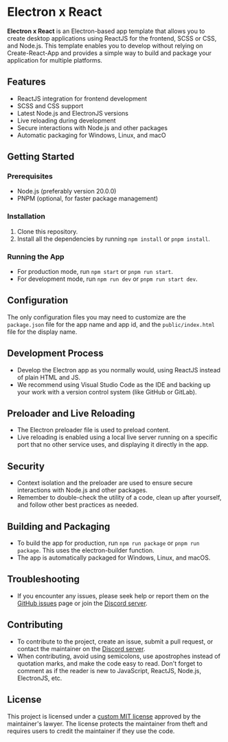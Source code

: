 # Electron x React

**Electron x React** is an Electron-based app template that allows you to create desktop applications using ReactJS for the frontend, SCSS or CSS, and Node.js. This template enables you to develop without relying on Create-React-App and provides a simple way to build and package your application for multiple platforms.


## Features
* ReactJS integration for frontend development
* SCSS and CSS support
* Latest Node.js and ElectronJS versions
* Live reloading during development
* Secure interactions with Node.js and other packages
* Automatic packaging for Windows, Linux, and macO


## Getting Started

### Prerequisites
* Node.js (preferably version 20.0.0)
* PNPM (optional, for faster package management)

### Installation
1. Clone this repository.
2. Install all the dependencies by running `npm install` or `pnpm install`.

### Running the App
* For production mode, run `npm start` or `pnpm run start`.
* For development mode, run `npm run dev` or `pnpm run start dev`.


## Configuration
The only configuration files you may need to customize are the `package.json` file for the app name and app id, and the `public/index.html` file for the display name.


## Development Process
* Develop the Electron app as you normally would, using ReactJS instead of plain HTML and JS.
* We recommend using Visual Studio Code as the IDE and backing up your work with a version control system (like GitHub or GitLab).


## Preloader and Live Reloading
* The Electron preloader file is used to preload content.
* Live reloading is enabled using a local live server running on a specific port that no other service uses, and displaying it directly in the app.


## Security
* Context isolation and the preloader are used to ensure secure interactions with Node.js and other packages.
* Remember to double-check the utility of a code, clean up after yourself, and follow other best practices as needed.


## Building and Packaging
* To build the app for production, run `npm run package` or `pnpm run package`. This uses the electron-builder function.
* The app is automatically packaged for Windows, Linux, and macOS.


## Troubleshooting
* If you encounter any issues, please seek help or report them on the [GitHub issues](https://github.com/TheNolle/Electron-x-React/issues) page or join the [Discord server](https://discord.com/invite/86yVsMVN9z).


## Contributing
* To contribute to the project, create an issue, submit a pull request, or contact the maintainer on the [Discord server](https://discord.com/invite/86yVsMVN9z).
* When contributing, avoid using semicolons, use apostrophes instead of quotation marks, and make the code easy to read. Don't forget to comment as if the reader is new to JavaScript, ReactJS, Node.js, ElectronJS, etc.


## License
This project is licensed under a [custom MIT license](LICENSE) approved by the maintainer's lawyer. The license protects the maintainer from theft and requires users to credit the maintainer if they use the code.
